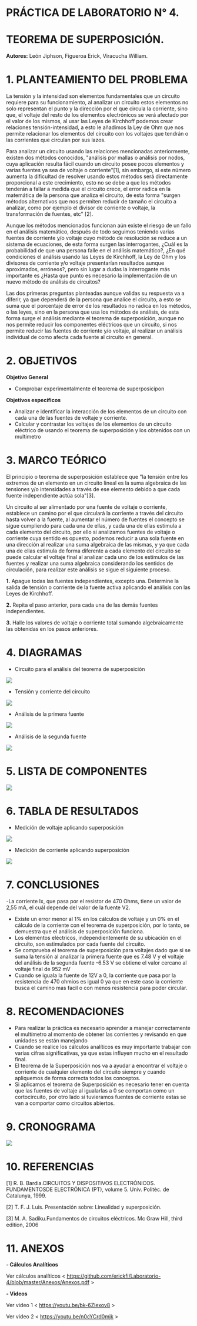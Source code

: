 # PRÁCTICA DE LABORATORIO N° 4.

# TEOREMA DE SUPERPOSICIÓN.

**Autores:** León Jiphson, Figueroa Erick, Viracucha William.

# 1. PLANTEAMIENTO DEL PROBLEMA

La tensión y la intensidad son elementos fundamentales que un circuito requiere para su funcionamiento, al analizar un circuito estos elementos no solo representan el punto y la dirección por el que circula la corriente, sino que, el voltaje del resto de los elementos electrónicos se verá afectado por el valor de los mismos, al usar las Leyes de Kirchhoff podemos crear relaciones tensión-intensidad, a esto le añadimos la Ley de Ohm que nos permite relacionar los elementos del circuito con los voltajes que tendrán o las corrientes que circulan por sus lazos.

Para analizar un circuito usando las relaciones mencionadas anteriormente, existen dos métodos conocidos, "análisis por mallas o análisis por nodos, cuya aplicación resulta fácil cuando un circuito posee pocos elementos y varias fuentes ya sea de voltaje o corriente"[1], sin embargo, si este número aumenta la dificultad de resolver usando estos métodos será directamente proporcional a este crecimiento, esto no se debe a que los métodos tenderán a fallar a medida que el circuito crece, el error radica en la matemática de la persona que analiza el circuito, de esta forma "surgen métodos alternativos que nos permiten reducir de tamaño el circuito a analizar, como por ejemplo el divisor de corriente o voltaje, la transformación de fuentes, etc" [2].

Aunque los métodos mencionados funcionan aún existe el riesgo de un fallo en el análisis matemático, después de todo seguimos teniendo varias fuentes de corriente y/o voltaje cuyo método de resolución se reduce a un sistema de ecuaciones, de esta forma surgen las interrogantes, ¿Cuál es la probabilidad de que una persona falle en el análisis matemático?, ¿En qué condiciones el análisis usando las Leyes de Kirchhoff, la Ley de Ohm y los divisores de corriente y/o voltaje presentarían resultados aunque aproximados, erróneos?, pero sin lugar a dudas la interrogante más importante es ¿Hasta que punto es necesario la implementación de un nuevo método de análisis de circuitos?

Las dos primeras preguntas planteadas aunque validas su respuesta va a diferir, ya que dependerá de la persona que analice el circuito, a esto se suma que el porcentaje de error de los resultados no radica en los métodos, o las leyes, sino en la persona que usa los métodos de análisis, de esta forma surge el análisis mediante el teorema de superposición, aunque no nos permite reducir los componentes eléctricos que un circuito, si nos permite reducir las fuentes de corriente y/o voltaje, al realizar un análisis individual de como afecta cada fuente al circuito en general.



# 2. OBJETIVOS
**Objetivo General**
- Comprobar experimentalmente el teorema de superposicipon 

**Objetivos específicos**
- Analizar e identificar la interacción de los elementos de un circuito con cada una de las fuentes de voltaje y corriente.
- Calcular y contrastar los voltajes de los elementos de un circuito eléctrico de usando el teorema de superposición y los obtenidos con un multímetro

# 3. MARCO TEÓRICO

El principio o teorema de superposición establece que "la tensión entre los extremos de un elemento en un circuito lineal es la suma algebraica de las tensiones y/o intensidades a través de ese elemento debido a que cada fuente independiente actúa sola"[3].

Un circuito al ser alimentado por una fuente de voltaje o corriente, establece un camino por el que circulará la corriente a través del circuito hasta volver a la fuente, al aumentar el número de fuentes el concepto se sigue cumpliendo para cada una de ellas, y cada una de ellas estimula a cada elemento del circuito, por ello si analizamos fuentes de voltaje o corriente cuya sentido es opuesto, podemos reducir a una sola fuente en una dirección al realizar una suma algebraica de las mismas, y ya que cada una de ellas estimula de forma diferente a cada elemento del circuito se puede calcular el voltaje final al analizar cada uno de los estímulos de las fuentes y realizar una suma algebraica considerando los sentidos de circulación, para realizar este análisis se sigue el siguiente proceso.

**1.**	Apague todas las fuentes independientes, excepto una. Determine la salida de tensión o corriente de la fuente activa aplicando el análisis con las Leyes de Kirchhoff.

**2.**	Repita el paso anterior, para cada una de las demás fuentes independientes.

**3.**	Halle los valores de voltaje o corriente total sumando algebraicamente las obtenidas en los pasos anteriores.

# 4. DIAGRAMAS

- Circuito para el análisis del teorema de superposición

![](https://github.com/erickfi/Laboratorio-4/blob/master/img/diagrama-4.PNG)

- Tensión y corriente del circuito 

![](https://github.com/erickfi/Laboratorio-4/blob/master/img/Thinker%204.1.png)

- Análisis de la primera fuente

![](https://github.com/erickfi/Laboratorio-4/blob/master/img/Thinker%204.2.png)

- Análisis de la segunda fuente

![](https://github.com/erickfi/Laboratorio-4/blob/master/img/Thinker%204.3.png)

# 5. LISTA DE COMPONENTES

![](https://github.com/erickfi/Laboratorio-4/blob/master/img/materiales-4.PNG)

# 6. TABLA DE RESULTADOS

- Medición de voltaje aplicando superposición

![](https://github.com/erickfi/Laboratorio-4/blob/master/img/Tabla%20de%20voltaje.PNG)

- Medición de corriente aplicando superposición

![](https://github.com/erickfi/Laboratorio-4/blob/master/img/Tabla%20corrientes.PNG)

# 7. CONCLUSIONES
-La corriente Ix, que pasa por el resistor de 470 Ohms, tiene un valor de 2,55 mA, el cuál depende del valor de la fuente V2.
- Existe un error menor al 1% en los cálculos de voltaje y un 0% en el cálculo de la corriente con el teorema de superposición, por lo tanto, se demuestra que el análisis de superposición funciona.
- Los elementos eléctricos, independientemente de su ubicación en el circuito, son estimulados por cada fuente del circuito.
- Se comprueba el teorema de superposición para voltajes  dado que si se suma la tensión al analizar la primera fuente que es  7.48  V y el voltaje del análisis de la segunda fuente -6.53 V se obtiene el  valor cercano al voltaje final de 952 mV
- Cuando se iguala la fuente de 12V a 0, la corriente que pasa por la resistencia de 470 ohmios es igual 0 ya que en este caso la corriente busca el camino mas facil o con menos resistencia para poder circular.

# 8. RECOMENDACIONES

- Para realizar la práctica es necesario aprender a manejar correctamente el multímetro al momento de obtener las corrientes y revisando en que unidades se están manejando
- Cuando se realice los cálculos analíticos es muy importante trabajar con varias cifras significativas, ya que estas influyen mucho en el resultado final.
- El teorema de la Superposición nos va a ayudar a encontrar el voltaje o corriente de cualquier elemento del circuito siempre y cuando apliquemos de forma correcta todos los conceptos. 
- Si aplicamos el teorema de Superposición es necesario tener en cuenta que las fuentes de voltaje al igualarlas a 0 se comportan como un cortocircuito, por otro lado si tuvieramos fuentes de corriente estas se van a comportar como circuitos abiertos.


# 9. CRONOGRAMA 

![](img/cronograma-practica-4.PNG)

# 10. REFERENCIAS

[1] R. B. Bardia.CIRCUITOS Y DISPOSITIVOS ELECTRÓNICOS. FUNDAMENTOSDE ELECTRÓNICA (PT), volume 5. Univ. Politèc. de Catalunya, 1999.

[2] T. F. J. Luis. Presentación sobre: Linealidad y superposición.

[3] M. A. Sadiku.Fundamentos de circuitos eléctricos. Mc Graw Hill, third edition, 2006

# 11. ANEXOS
**- Cálculos Analíticos**

Ver cálculos analíticos < https://github.com/erickfi/Laboratorio-4/blob/master/Anexos/Anexos.pdf >

**- Videos**

Ver video 1 < https://youtu.be/bk-6Zlexov8 >

Ver video 2 < https://youtu.be/n0cYCrd0mjk >
